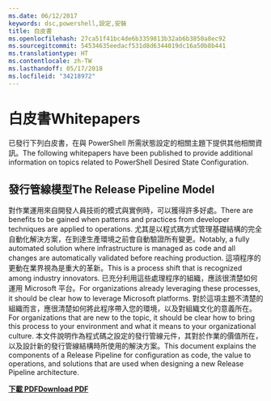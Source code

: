 ```yaml
---
ms.date: 06/12/2017
keywords: dsc,powershell,設定,安裝
title: 白皮書
ms.openlocfilehash: 27ca51f41bc4de6b3359813b32ab6b3850a8ec92
ms.sourcegitcommit: 54534635eedacf531d8d6344019dc16a50b8b441
ms.translationtype: HT
ms.contentlocale: zh-TW
ms.lasthandoff: 05/17/2018
ms.locfileid: "34218972"
---
```

# <a name="whitepapers"></a><span data-ttu-id="d3ea6-103">白皮書</span><span class="sxs-lookup"><span data-stu-id="d3ea6-103">Whitepapers</span></span>

<span data-ttu-id="d3ea6-104">已發行下列白皮書，在與 PowerShell 所需狀態設定的相關主題下提供其他相關資訊。</span><span class="sxs-lookup"><span data-stu-id="d3ea6-104">The following whitepapers have been published to provide additional information on topics related to PowerShell Desired State Configuration.</span></span>

## <a name="the-release-pipeline-model"></a><span data-ttu-id="d3ea6-105">發行管線模型</span><span class="sxs-lookup"><span data-stu-id="d3ea6-105">The Release Pipeline Model</span></span>
<span data-ttu-id="d3ea6-106">對作業運用來自開發人員技術的模式與實例時，可以獲得許多好處。</span><span class="sxs-lookup"><span data-stu-id="d3ea6-106">There are benefits to be gained when patterns and practices from developer techniques are applied to operations.</span></span> <span data-ttu-id="d3ea6-107">尤其是以程式碼方式管理基礎結構的完全自動化解決方案，在到達生產環境之前會自動驗證所有變更。</span><span class="sxs-lookup"><span data-stu-id="d3ea6-107">Notably, a fully automated solution where infrastructure is managed as code and all changes are automatically validated before reaching production.</span></span> <span data-ttu-id="d3ea6-108">這項程序的更動在業界視為是重大的革新。</span><span class="sxs-lookup"><span data-stu-id="d3ea6-108">This is a process shift that is recognized among industry innovators.</span></span> <span data-ttu-id="d3ea6-109">已充分利用這些處理程序的組織，應該很清楚如何運用 Microsoft 平台。</span><span class="sxs-lookup"><span data-stu-id="d3ea6-109">For organizations already leveraging these processes, it should be clear how to leverage Microsoft platforms.</span></span> <span data-ttu-id="d3ea6-110">對於這項主題不清楚的組織而言，應很清楚如何將此程序帶入您的環境，以及對組織文化的意義所在。</span><span class="sxs-lookup"><span data-stu-id="d3ea6-110">For organizations that are new to the topic, it should be clear how to bring this process to your environment and what it means to your organizational culture.</span></span> <span data-ttu-id="d3ea6-111">本文件說明作為程式碼之設定的發行管線元件，其對於作業的價值所在，以及設計新的發行管線結構時所使用的解決方案。</span><span class="sxs-lookup"><span data-stu-id="d3ea6-111">This document explains the components of a Release Pipeline for configuration as code, the value to operations, and solutions that are used when designing a new Release Pipeline architecture.</span></span>

<span data-ttu-id="d3ea6-112">**[下載 PDF](http://aka.ms/thereleasepipelinemodelpdf)**</span><span class="sxs-lookup"><span data-stu-id="d3ea6-112">**[Download PDF](http://aka.ms/thereleasepipelinemodelpdf)**</span></span>